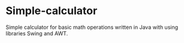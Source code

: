 # Simple-calculator
Simple calculator for basic math operations written in Java with using libraries Swing and AWT.


